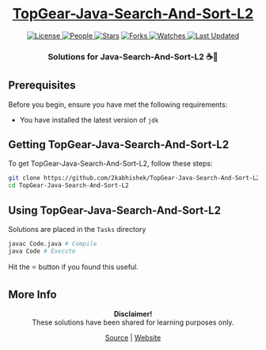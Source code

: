 <div align = "center">

<h1><a href="https://2kabhishek.github.io/TopGear-Java-Search-And-Sort-L2">TopGear-Java-Search-And-Sort-L2</a></h1>

<a href="https://github.com/2KAbhishek/TopGear-Java-Search-And-Sort-L2/blob/main/LICENSE">
<img alt="License" src="https://img.shields.io/github/license/2kabhishek/TopGear-Java-Search-And-Sort-L2?style=flat&color=eee&label="> </a>

<a href="https://github.com/2KAbhishek/TopGear-Java-Search-And-Sort-L2/graphs/contributors">
<img alt="People" src="https://img.shields.io/github/contributors/2kabhishek/TopGear-Java-Search-And-Sort-L2?style=flat&color=ffaaf2&label=People"> </a>

<a href="https://github.com/2KAbhishek/TopGear-Java-Search-And-Sort-L2/stargazers">
<img alt="Stars" src="https://img.shields.io/github/stars/2kabhishek/TopGear-Java-Search-And-Sort-L2?style=flat&color=98c379&label=Stars"></a>

<a href="https://github.com/2KAbhishek/TopGear-Java-Search-And-Sort-L2/network/members">
<img alt="Forks" src="https://img.shields.io/github/forks/2kabhishek/TopGear-Java-Search-And-Sort-L2?style=flat&color=66a8e0&label=Forks"> </a>

<a href="https://github.com/2KAbhishek/TopGear-Java-Search-And-Sort-L2/watchers">
<img alt="Watches" src="https://img.shields.io/github/watchers/2kabhishek/TopGear-Java-Search-And-Sort-L2?style=flat&color=f5d08b&label=Watches"> </a>

<a href="https://github.com/2KAbhishek/TopGear-Java-Search-And-Sort-L2/pulse">
<img alt="Last Updated" src="https://img.shields.io/github/last-commit/2kabhishek/TopGear-Java-Search-And-Sort-L2?style=flat&color=e06c75&label="> </a>

<h3>Solutions for Java-Search-And-Sort-L2 ☕🔎</h3>

</div>

## Prerequisites

Before you begin, ensure you have met the following requirements:

- You have installed the latest version of `jdk`

## Getting TopGear-Java-Search-And-Sort-L2

To get TopGear-Java-Search-And-Sort-L2, follow these steps:

```bash
git clone https://github.com/2kabhishek/TopGear-Java-Search-And-Sort-L2
cd TopGear-Java-Search-And-Sort-L2
```

## Using TopGear-Java-Search-And-Sort-L2

Solutions are placed in the `Tasks` directory

```bash
javac Code.java # Compile
java Code # Execute
```

Hit the ⭐ button if you found this useful.

## More Info

<div align="center">

<strong>Disclaimer!</strong><br>
These solutions have been shared for learning purposes only. <br>

<a href="https://github.com/2KAbhishek/TopGear-Java-Search-And-Sort-L2">Source</a> |
<a href="https://2kabhishek.github.io/TopGear-Java-Search-And-Sort-L2">Website</a>

</div>
